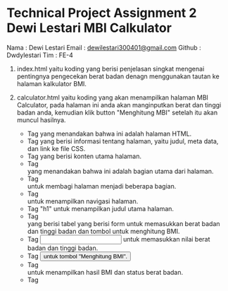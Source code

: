 # Technical Project Assignment 2 Dewi Lestari MBI Calkulator

Nama : Dewi Lestari
Email : dewilestari300401@gmail.com
Github : Dwdylestari
Tim : FE-4

1. index.html yaitu koding yang berisi penjelasan singkat mengenai pentingnya pengecekan berat badan denagn menggunakan tautan ke halaman kalkulator BMI.

2. calculator.html yaitu koding yang akan menampilkan halaman MBI Calculator, pada halaman ini anda akan manginputkan berat dan tinggi badan anda, kemudian klik button "Menghitung MBI" setelah itu akan muncul hasilnya.

   - Tag <html> yang menandakan bahwa ini adalah halaman HTML.
   - Tag <head> yang berisi informasi tentang halaman, yaitu judul, meta data, dan link ke file CSS.
   - Tag <body> yang berisi konten utama halaman.
   - Tag <main> yang menandakan bahwa ini adalah bagian utama dari halaman.
   - Tag <div id="container"> untuk membagi halaman menjadi beberapa bagian.
   - Tag <nav> untuk menampilkan navigasi halaman.
   - Tag "h1" untuk menampilkan judul utama halaman.
   - Tag <div class="project"> yang berisi tabel yang berisi form untuk memasukkan berat badan dan tinggi badan dan tombol untuk menghitung BMI.
   - Tag <input> untuk memasukkan nilai berat badan dan tinggi badan.
   - Tag <button> untuk tombol "Menghitung BMI".
   - Tag <div class="result-container"> untuk menampilkan hasil BMI dan status berat badan.
   - Tag <script> untuk memasukkan kode JavaScript.
   - Tag <footer> untuk menampilkan informasi hak cipta.

3. scrip.js yaitu kode yang digunakan untuk menghitung dan menampilkan hasil Body Mass Index (BMI) berdasarkan input berat dan tinggi yang diisi oleh pengguna. Di dalam kode tersebut memiliki beberapa variabel:
   - variabel "hitungBtn" yang digunakan untuk mengambil elemen button dengan id hitung-btn.
   - variabel "beratInput" untuk mengambil elemen input dengan id berat.
   - variabel "tinggiInput" untuk mengambil elemen input dengan id tinggi.
   - variabel "bmiResult" untuk mengambil elemen dengan id bmi.
   - variabel "statusResult" untuk mengambil elemen dengan id status.

Setelah itu, terdapat event listener pada:

- button "hitungBtn" dengan metode addEventListener(). Ketika button tersebut di klik, maka akan dihitung BMI berdasarkan nilai berat dan tinggi yang diambil dari beratInput dan tinggiInput. Jika kedua nilai tersebut valid, maka akan dihitung nilai BMI dengan rumus berat / (tinggi \* tinggi).
- kemudian nilai tersebut akan ditampilkan pada "bmiResult".
- Selain itu, nilai kategori BMI yang sesuai dengan hasil perhitungan juga akan ditampilkan pada "statusResult".
- Jika salah satu atau kedua nilai berat dan tinggi tidak valid, maka pesan error akan ditampilkan pada "statusResult".

4. style.css yaitu kode untuk mempercantik tampilan dari segi warna, gaya huruf, dan gambar pada halaman index.html dan calculator.html.
